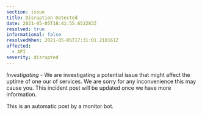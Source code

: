 ```yaml
---
section: issue
title: Disruption Detected
date: 2021-05-05T18:41:55.652283Z
resolved: true
informational: false
resolvedWhen: 2021-05-05T17:31:01.210161Z
affected:
  - API
severity: disrupted
---
```

*Investigating* - We are investigating a potential issue that might affect the uptime of one our of services. We are sorry for any inconvenience this may cause you. This incident post will be updated once we have more information.

This is an automatic post by a monitor bot.
        